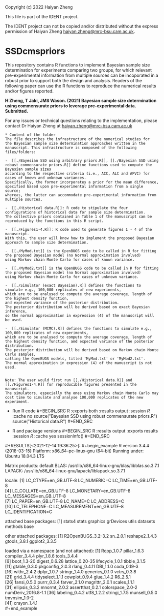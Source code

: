 Copyright (c) 2022 Haiyan Zheng

This file is part of the IDENT project.

The IDENT project can not be copied and/or distributed without the express permission of Haiyan Zheng <haiyan.zheng@mrc-bsu.cam.ac.uk>.

# SSDcmspriors

This repository contains R functions to implement Bayesian sample size determination for experiments comparing two groups, for which relevant pre-experimental information from multiple sources can be incoporated in a robust prior to support both the design and analysis. Readers of the following paper can use the R functions to reproduce the numerical results and/or figures reported.

**H Zheng, T Jaki, JMS Wason. (2021) Bayesian sample size determination using commensurate priors to leverage pre-experimental data. Submitted.**


For any issues or technical questions relating to the implementation, please contact Dr Haiyan Zheng at haiyan.zheng@mrc-bsu.cam.ac.uk

~~~~~~~~~~~~~~~~~~~~~~~~~~~~~~~~~~~~~~~~~~~~~~~~~~~~~~~~~~~~~~~~~~~~~~~~~~~~~~~~~~~~~
* Content of the folder
The file describes the infrastructure of the numerical studies for
the Bayesian sample size determination approaches written in the manuscript. This infrastructure is composed of the following files/folders:

-  [[./Bayesian SSD using arbitrary priors.R]], [[./Bayesian SSD using robust commensurate priors.R]] define functions used to compute the Bayesian sample sizes 
according to the respective criteria (i.e., ACC, ALC and APVC) for cases of known and unknown variances. 
Specifically, the former incorporates a prior for the mean difference, 
specified based upon pre-experimental information from a single source; 
whereas, the latter can accommodate pre-experimental information from multiple sources.

-  [[./Historical data.R]]: R code to stipulate the four configurations of historical data for sample size determination. 
The collective priors contained in Table 1 of the manuscript can be reproduced by the functions in this R script.

-  [[./Figures1-4.R]]: R code used to generate figures 1 - 4 of the manuscript. 
With this, the user will know how to implement the proposed Bayesian approach to sample size determination.

-  [[./MyMod.txt]] is the OpenBUGS code to be called in R for fitting the proposed Bayesian model (no Normal approximation involved) 
using Markov chain Monte Carlo for cases of known variance.  

-  [[./MyMod2.txt]] is the OpenBUGS code to be called in R for fitting the proposed Bayesian model (no Normal approximation involved) 
using Markov chain Monte Carlo for cases of unknown variance.  

-  [[./Simulator (exact Bayesian).R]] defines the functions to simulate e.g., 100,000 replicates of new experiments,
which are to be analysed to compute the average coverage, length of the highest density function,
and expected variance of the posterior distribution. 
The posterior distribution will be derived based on exact Bayesian inference, 
so the normal approximation in expression (4) of the manuscript will be used. 

-  [[./Simulator (MCMC).R]] defines the functions to simulate e.g., 100,000 replicates of new experiments, 
which are to be analysed to compute the average coverage, length of the highest density function, and expected variance of the posterior distribution. 
The posterior distribution will be derived based on Markov chain Monte Carlo samples, 
calling the OpenBUGS models, titled 'MyMod.txt' or 'MyMod2.txt'. 
The normal approximation in expression (4) of the manuscript is not used.


Note: The user would first run [[./Historical data.R]] and [[./Figures1-4.R]] for reproducible figures presented in the manuscript. 
The simulators, especially the ones using Markov chain Monte Carlo may cost time to simulate and analyse 100,000 replicates of the new experiment.
~~~~~~~~~~~~~~~~~~~~~~~~~~~~~~~~~~~~~~~~~~~~~~~~~~~~~~~~~~~~~~~~~~~~~~~~~~~~~~~~~~~~~~~~~~~~~~~~~~~~~~~

* Run R code
#+BEGIN_SRC R :exports both :results output :session *R* :cache no
source("Bayesian SSD using robust commensurate priors.R")
source("Historical data.R")
#+END_SRC

* R and package versions
#+BEGIN_SRC R  :results output   :exports results  :session *R* :cache yes 
sessionInfo()
#+END_SRC

#+RESULTS[<2021-12-14 19:36:25>]:
#+begin_example
R version 3.4.4 (2018-03-15)
Platform: x86_64-pc-linux-gnu (64-bit)
Running under: Ubuntu 18.04.3 LTS

Matrix products: default
BLAS: /usr/lib/x86_64-linux-gnu/blas/libblas.so.3.7.1
LAPACK: /usr/lib/x86_64-linux-gnu/lapack/liblapack.so.3.7.1

locale:
 [1] LC_CTYPE=en_GB.UTF-8       LC_NUMERIC=C               LC_TIME=en_GB.UTF-8       
 [4] LC_COLLATE=en_GB.UTF-8     LC_MONETARY=en_GB.UTF-8    LC_MESSAGES=en_GB.UTF-8   
 [7] LC_PAPER=en_GB.UTF-8       LC_NAME=C                  LC_ADDRESS=C              
[10] LC_TELEPHONE=C             LC_MEASUREMENT=en_GB.UTF-8 LC_IDENTIFICATION=C      

attached base packages:
[1] stats4    stats     graphics  grDevices utils     datasets  methods   base    

other attached packages:
[1] R2OpenBUGS_3.2-3.2 sn_2.0.1           reshape2_1.4.3     gtools_3.8.1       ggplot2_3.3.5 

loaded via a namespace (and not attached):
 [1] Rcpp_1.0.7          pillar_1.6.3        compiler_3.4.4      plyr_1.8.6          tools_3.4.4        
 [6] boot_1.3-20         digest_0.6.28       lattice_0.20-35     lifecycle_1.0.1     tibble_3.1.5       
[11] gtable_0.3.0        pkgconfig_2.0.3     rlang_0.4.11        DBI_1.1.0           coda_0.19-3        
[16] withr_2.4.2         dplyr_1.0.7         stringr_1.4.0       generics_0.1.0      vctrs_0.3.8        
[21] grid_3.4.4          tidyselect_1.1.1    cowplot_0.9.4       glue_1.4.2          R6_2.5.1           
[26] fansi_0.5.0         purrr_0.3.4         farver_2.1.0        magrittr_2.0.1      scales_1.1.1       
[31] ellipsis_0.3.2      mnormt_2.0.2        assertthat_0.2.1    colorspace_2.0-2    numDeriv_2016.8-1.1
[36] labeling_0.4.2      utf8_1.2.2          stringi_1.7.5       munsell_0.5.0       tmvnsim_1.0-2      
[41] crayon_1.4.1  
#+end_example

